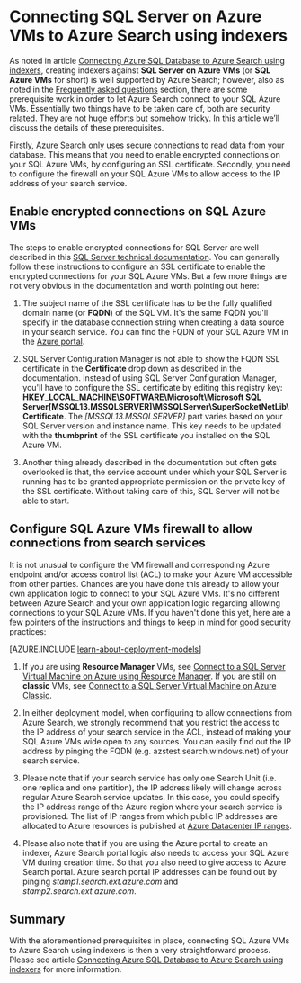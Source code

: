 <properties 
	pageTitle="Connecting SQL Server on Azure VMs to Azure Search Using Indexers | Microsoft Azure | Indexers" 
	description="Learn how to pull data from SQL Server on Azure VMs to an Azure Search index using indexers." 
	services="search" 
	documentationCenter="" 
	authors="jack4it" 
	manager="pablocas" 
	editor=""/>

<tags 
	ms.service="search" 
	ms.devlang="rest-api" 
	ms.workload="search" 
	ms.topic="article" 
	ms.tgt_pltfrm="na" 
	ms.date="08/30/2016" 
	ms.author="jackma"/>

# Connecting SQL Server on Azure VMs to Azure Search using indexers

As noted in article [Connecting Azure SQL Database to Azure Search using indexers](search-howto-connecting-azure-sql-database-to-azure-search-using-indexers-2015-02-28.md), creating indexers against **SQL Server on Azure VMs** (or **SQL Azure VMs** for short) is well supported by Azure Search; however, also as noted in the [Frequently asked questions](search-howto-connecting-azure-sql-database-to-azure-search-using-indexers-2015-02-28.md##frequently-asked-questions) section, there are some prerequisite work in order to let Azure Search connect to your SQL Azure VMs. Essentially two things have to be taken care of, both are security related. They are not huge efforts but somehow tricky. In this article we’ll discuss the details of these prerequisites.

Firstly, Azure Search only uses secure connections to read data from your database. This means that you need to enable encrypted connections on your SQL Azure VMs, by configuring an SSL certificate. Secondly, you need to configure the firewall on your SQL Azure VMs to allow access to the IP address of your search service.

## Enable encrypted connections on SQL Azure VMs

The steps to enable encrypted connections for SQL Server are well described in this [SQL Server technical documentation](https://msdn.microsoft.com/en-us/library/ms191192.aspx). You can generally follow these instructions to configure an SSL certificate to enable the encrypted connections for your SQL Azure VMs. But a few more things are not very obvious in the documentation and worth pointing out here:

1. The subject name of the SSL certificate has to be the fully qualified domain name (or **FQDN**) of the SQL VM. It's the same FQDN you'll specify in the database connection string when creating a data source in your search service. You can find the FQDN of your SQL Azure VM in the [Azure portal](https://portal.azure.com/).

2. SQL Server Configuration Manager is not able to show the FQDN SSL certificate in the **Certificate** drop down as described in the documentation. Instead of using SQL Server Configuration Manager, you'll have to configure the SSL certificate by editing this registry key: **HKEY_LOCAL_MACHINE\SOFTWARE\Microsoft\Microsoft SQL Server\[MSSQL13.MSSQLSERVER]\MSSQLServer\SuperSocketNetLib\Certificate**. The *[MSSQL13.MSSQLSERVER]* part varies based on your SQL Server version and instance name. This key needs to be updated with the **thumbprint** of the SSL certificate you installed on the SQL Azure VM.

3. Another thing already described in the documentation but often gets overlooked is that, the service account under which your SQL Server is running has to be granted appropriate permission on the private key of the SSL certificate. Without taking care of this, SQL Server will not be able to start.

## Configure SQL Azure VMs firewall to allow connections from search services

It is not unusual to configure the VM firewall and corresponding Azure endpoint and/or access control list (ACL) to make your Azure VM accessible from other parties. Chances are you have done this already to allow your own application logic to connect to your SQL Azure VMs. It's no different between Azure Search and your own application logic regarding allowing connections to your SQL Azure VMs. If you haven't done this yet, here are a few pointers of the instructions and things to keep in mind for good security practices:

[AZURE.INCLUDE [learn-about-deployment-models](../../includes/learn-about-deployment-models-both-include.md)]

1. If you are using **Resource Manager** VMs, see [Connect to a SQL Server Virtual Machine on Azure using Resource Manager](../virtual-machines/virtual-machines-windows-sql-connect.md). If you are still on **classic** VMs, see [Connect to a SQL Server Virtual Machine on Azure Classic](../virtual-machines/virtual-machines-windows-classic-sql-connect.md).

2. In either deployment model, when configuring to allow connections from Azure Search, we strongly recommend that you restrict the access to the IP address of your search service in the ACL, instead of making your SQL Azure VMs wide open to any sources. You can easily find out the IP address by pinging the FQDN (e.g. azstest.search.windows.net) of your search service.

3. Please note that if your search service has only one Search Unit (i.e. one replica and one partition), the IP address likely will change across regular Azure Search service updates. In this case, you could specify the IP address range of the Azure region where your search service is provisioned. The list of IP ranges from which public IP addresses are allocated to Azure resources is published at [Azure Datacenter IP ranges](https://www.microsoft.com/download/details.aspx?id=41653).

4. Please also note that if you are using the Azure portal to create an indexer, Azure Search portal logic also needs to access your SQL Azure VM during creation time. So that you also need to give access to Azure Search portal. Azure search portal IP addresses can be found out by pinging *stamp1.search.ext.azure.com* and *stamp2.search.ext.azure.com*.

## Summary

With the aforementioned prerequisites in place, connecting SQL Azure VMs to Azure Search using indexers is then a very straightforward process. Please see article [Connecting Azure SQL Database to Azure Search using indexers](search-howto-connecting-azure-sql-database-to-azure-search-using-indexers-2015-02-28.md) for more information.
